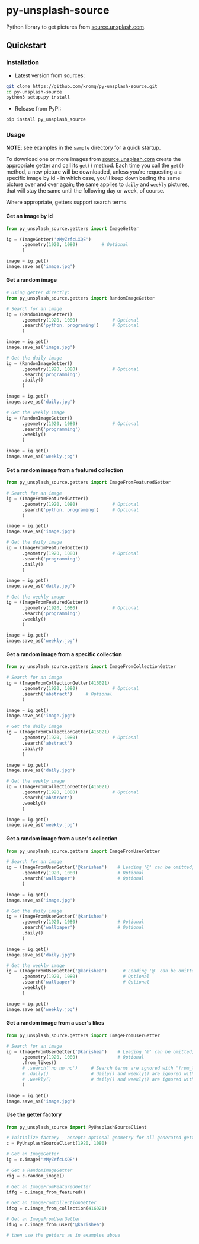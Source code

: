# py-unsplash-source

Python library to get pictures from [source.unsplash.com](https://source.unsplash.com/).
  

## Quickstart

### Installation

* Latest version from sources:

```bash
git clone https://github.com/kromg/py-unsplash-source.git
cd py-unsplash-source
python3 setup.py install
```


* Release from PyPI:

```bash
pip install py_unsplash_source
```

### Usage

**NOTE**: see examples in the `sample` directory for a quick startup. 

To download one or more images from [source.unsplash.com](https://source.unsplash.com/)
create the appropriate getter and call its `get()` method. 
Each time you call the `get()` method, a new picture will be downloaded, unless you're 
requesting a a specific image by id - in which case, you'll keep downloading
the same picture over and over again; the same applies to `daily` and `weekly` pictures, 
that will stay the same until the following day or week, of course. 

Where appropriate, getters support search terms.


#### Get an image by id

```python
from py_unsplash_source.getters import ImageGetter

ig = (ImageGetter('zMyZrfcLXQE')
      .geometry(1920, 1080)         # Optional
      )

image = ig.get()
image.save_as('image.jpg')
```


#### Get a random image

```python
# Using getter directly:
from py_unsplash_source.getters import RandomImageGetter

# Search for an image
ig = (RandomImageGetter()
      .geometry(1920, 1080)             # Optional
      .search('python, programing')     # Optional
      )

image = ig.get()
image.save_as('image.jpg')

# Get the daily image
ig = (RandomImageGetter()
      .geometry(1920, 1080)             # Optional
      .search('programming')
      .daily()
      )

image = ig.get()
image.save_as('daily.jpg')

# Get the weekly image
ig = (RandomImageGetter()
      .geometry(1920, 1080)             # Optional
      .search('programming')
      .weekly()
      )

image = ig.get()
image.save_as('weekly.jpg')
```


#### Get a random image from a featured collection

```python
from py_unsplash_source.getters import ImageFromFeaturedGetter

# Search for an image
ig = (ImageFromFeaturedGetter()
      .geometry(1920, 1080)             # Optional
      .search('python, programing')     # Optional
      )

image = ig.get()
image.save_as('image.jpg')

# Get the daily image
ig = (ImageFromFeaturedGetter()
      .geometry(1920, 1080)             # Optional
      .search('programming')
      .daily()
      )

image = ig.get()
image.save_as('daily.jpg')

# Get the weekly image
ig = (ImageFromFeaturedGetter()
      .geometry(1920, 1080)             # Optional
      .search('programming')
      .weekly()
      )

image = ig.get()
image.save_as('weekly.jpg')
```


#### Get a random image from a specific collection

```python
from py_unsplash_source.getters import ImageFromCollectionGetter

# Search for an image
ig = (ImageFromCollectionGetter(416021)
      .geometry(1920, 1080)             # Optional
      .search('abstract')     # Optional
      )

image = ig.get()
image.save_as('image.jpg')

# Get the daily image
ig = (ImageFromCollectionGetter(416021)
      .geometry(1920, 1080)             # Optional
      .search('abstract')
      .daily()
      )

image = ig.get()
image.save_as('daily.jpg')

# Get the weekly image
ig = (ImageFromCollectionGetter(416021)
      .geometry(1920, 1080)             # Optional
      .search('abstract')
      .weekly()
      )

image = ig.get()
image.save_as('weekly.jpg')
```


#### Get a random image from a user's collection

```python
from py_unsplash_source.getters import ImageFromUserGetter

# Search for an image
ig = (ImageFromUserGetter('@karishea')    # Leading '@' can be omitted, it's removed anyway
      .geometry(1920, 1080)               # Optional
      .search('wallpaper')                # Optional
      )

image = ig.get()
image.save_as('image.jpg')

# Get the daily image
ig = (ImageFromUserGetter('@karishea')
      .geometry(1920, 1080)               # Optional
      .search('wallpaper')                # Optional
      .daily()
      )

image = ig.get()
image.save_as('daily.jpg')

# Get the weekly image
ig = (ImageFromUserGetter('@karishea')      # Leading '@' can be omitted, it's removed anyway
      .geometry(1920, 1080)                 # Optional
      .search('wallpaper')                  # Optional
      .weekly()
      )

image = ig.get()
image.save_as('weekly.jpg')
```


#### Get a random image from a user's likes

```python
from py_unsplash_source.getters import ImageFromUserGetter

# Search for an image
ig = (ImageFromUserGetter('@karishea')    # Leading '@' can be omitted, it's removed anyway
      .geometry(1920, 1080)               # Optional
      .from_likes()
      # .search('no no no')     # Search terms are ignored with "from_likes()"
      # .daily()                # daily() and weekly() are ignored with "from_likes()"
      # .weekly()               # daily() and weekly() are ignored with "from_likes()"
      )

image = ig.get()
image.save_as('image.jpg')
```


#### Use the getter factory

```python
from py_unsplash_source import PyUnsplashSourceClient

# Initialize factory - accepts optional geometry for all generated getters
c = PyUnsplashSourceClient(1920, 1080)

# Get an ImageGetter
ig = c.image('zMyZrfcLXQE')

# Get a RandomImageGetter
rig = c.random_image()

# Get an ImageFromFeaturedGetter
iffg = c.image_from_featured()

# Get an ImageFromCollectionGetter
ifcg = c.image_from_collection(416021)

# Get an ImageFromUserGetter
ifug = c.image_from_user('@karishea')

# then use the getters as in examples above
```
